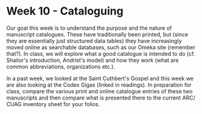 # Week 10 - Cataloguing

Our goal this week is to understand the purpose and the nature of manuscript catalogues. These have traditionally been printed, but \(since they are essentially just structured data tables\) they have increasingly moved online as searchable databases, such as our Omeka site \(remember that?\). In class, we will explore what a good catalogue is intended to do \(cf. Shailor's introduction, Andrist's model\) and how they work \(what are common abbreviations, organizations etc.\).

In a past week, we looked at the Saint Cuthbert's Gospel and this week we are also looking at the Codex Gigas \(linked in readings\). In preparation for class, compare the various print and online catalogue entries of these two manuscripts and then compare what is presented there to the current ARC/ CUAG inventory sheet for your folios. 

